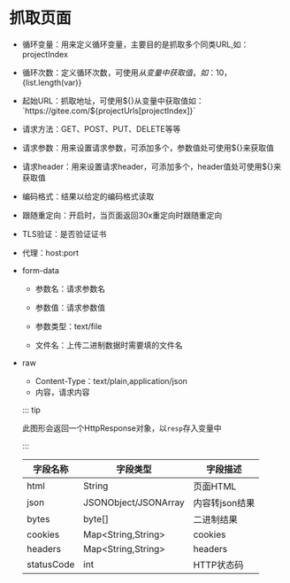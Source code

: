 # 抓取页面

- 循环变量：用来定义循环变量，主要目的是抓取多个同类URL,如：projectIndex

- 循环次数：定义循环次数，可使用${}从变量中获取值，如：10，${list.length(var)}

- 起始URL：抓取地址，可使用${}从变量中获取值如：`https://gitee.com/${projectUrls[projectIndex]}`

- 请求方法：GET、POST、PUT、DELETE等等

- 请求参数：用来设置请求参数，可添加多个，参数值处可使用${}来获取值

- 请求header：用来设置请求header，可添加多个，header值处可使用${}来获取值

- 编码格式：结果以给定的编码格式读取

- 跟随重定向：开启时，当页面返回30x重定向时跟随重定向

- TLS验证：是否验证证书

- 代理：host:port

- form-data

  - 参数名：请求参数名

  - 参数值：请求参数值

  - 参数类型：text/file

  - 文件名：上传二进制数据时需要填的文件名
  
- raw
  
  - Content-Type：text/plain,application/json
  - 内容，请求内容
  
  ::: tip 
  
  此图形会返回一个HttpResponse对象，以`resp`存入变量中
  
  :::
  
  | 字段名称   | 字段类型             | 字段描述       |
  | ---------- | -------------------- | -------------- |
  | html       | String               | 页面HTML       |
  | json       | JSONObject/JSONArray | 内容转json结果 |
  | bytes      | byte[]               | 二进制结果     |
  | cookies    | Map<String,String>   | cookies        |
  | headers    | Map<String,String>   | headers        |
  | statusCode | int                  | HTTP状态码     |